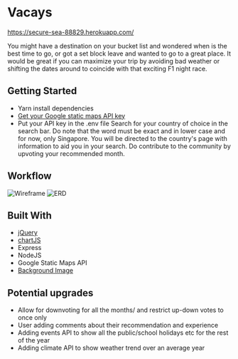 # Vacays

https://secure-sea-88829.herokuapp.com/

You might have a destination on your bucket list and wondered when is the best time to go, or got a set block leave and wanted to go to a great place. It would  be great if you can maximize your trip by avoiding bad weather or shifting the dates around to coincide with that exciting F1 night race.

## Getting Started

* Yarn install dependencies
* [Get your Google static maps API key](https://developers.google.com/maps/documentation/static-maps/get-api-key)
* Put your API key in the .env file
Search for your country of choice in the search bar. Do note that the word must be exact and in lower case and for now, only Singapore.
You will be directed to the country's page with information to aid you in your search.
Do contribute to the community by upvoting your recommended month.

## Workflow

![Wireframe](http://i.imgur.com/IgqthtVl.jpg?1)
![ERD](http://imgur.com/96Fgj3g.png)

## Built With

* [jQuery](http://jquery.com/)
* [chartJS](http://chartjs.org)
* Express
* NodeJS
* Google Static Maps API
* [Background Image](http://www.dimitri.co.uk/concepts/concepts-images/storm-coming-clouds-ocean.jpg)

## Potential upgrades

* Allow for downvoting for all the months/ and restrict up-down votes to once only
* User adding comments about their recommendation and experience
* Adding events API to show all the public/school holidays etc for the rest of the year
* Adding climate API to show weather trend over an average year
